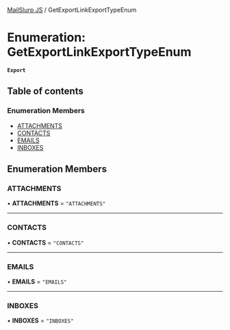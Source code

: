 [MailSlurp JS](../README.md) / GetExportLinkExportTypeEnum

# Enumeration: GetExportLinkExportTypeEnum

**`Export`**

## Table of contents

### Enumeration Members

- [ATTACHMENTS](GetExportLinkExportTypeEnum.md#attachments)
- [CONTACTS](GetExportLinkExportTypeEnum.md#contacts)
- [EMAILS](GetExportLinkExportTypeEnum.md#emails)
- [INBOXES](GetExportLinkExportTypeEnum.md#inboxes)

## Enumeration Members

### ATTACHMENTS

• **ATTACHMENTS** = ``"ATTACHMENTS"``

___

### CONTACTS

• **CONTACTS** = ``"CONTACTS"``

___

### EMAILS

• **EMAILS** = ``"EMAILS"``

___

### INBOXES

• **INBOXES** = ``"INBOXES"``
